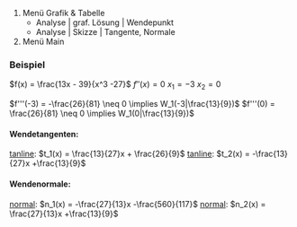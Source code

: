 1. Menü Grafik & Tabelle
	- Analyse | graf. Lösung | Wendepunkt
	- Analyse | Skizze | Tangente, Normale
2. Menü Main
### Beispiel
$f(x) = \frac{13x - 39}{x^3 -27}$
$f''(x) = 0$
$x_1 = -3$ $x_2 = 0$

$f'''(-3) = -\frac{26}{81} \neq 0 \implies W_1(-3|\frac{13}{9})$
$f'''(0) = \frac{26}{81} \neq 0 \implies W_1(0|\frac{13}{9})$

#### Wendetangenten:
[tanline](Mathe/Befehle#tanline): $t_1(x) = \frac{13}{27}x + \frac{26}{9}$
[tanline](Mathe/Befehle#tanline): $t_2(x) = -\frac{13}{27}x +\frac{13}{9}$

#### Wendenormale:
[normal](Mathe/Befehle#normal): $n_1(x) = -\frac{27}{13}x -\frac{560}{117}$
[normal](Mathe/Befehle#normal): $n_2(x) = \frac{27}{13}x +\frac{13}{9}$

